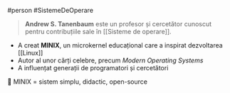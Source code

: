 #person  #SistemeDeOperare

> **Andrew S. Tanenbaum** este un profesor și cercetător cunoscut pentru contribuțiile sale în [[Sisteme de operare]].

- A creat **MINIX**, un microkernel educațional care a inspirat dezvoltarea [[Linux]]
- Autor al unor cărți celebre, precum *Modern Operating Systems*
- A influențat generații de programatori și cercetători

📘 MINIX = sistem simplu, didactic, open-source
